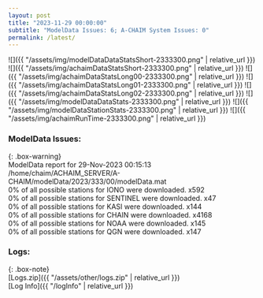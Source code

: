 ```yaml
---
layout: post
title: "2023-11-29 00:00:00"
subtitle: "ModelData Issues: 6; A-CHAIM System Issues: 0"
permalink: /latest/
---
```


![]({{ "/assets/img/modelDataDataStatsShort-2333300.png" | relative_url }})
![]({{ "/assets/img/achaimDataStatsShort-2333300.png" | relative_url }})
![]({{ "/assets/img/achaimDataStatsLong00-2333300.png" | relative_url }})
![]({{ "/assets/img/achaimDataStatsLong01-2333300.png" | relative_url }})
![]({{ "/assets/img/achaimDataStatsLong02-2333300.png" | relative_url }})
![]({{ "/assets/img/modelDataDataStats-2333300.png" | relative_url }})
![]({{ "/assets/img/modelDataStationStats-2333300.png" | relative_url }})
![]({{ "/assets/img/achaimRunTime-2333300.png" | relative_url }})


### ModelData Issues:  
  
{: .box-warning}  
 ModelData report for 29-Nov-2023 00:15:13   
 /home/chaim/ACHAIM_SERVER/A-CHAIM/modelData/2023/333/00/modelData.mat   
 0% of all possible stations for IONO were downloaded. x592   
 0% of all possible stations for SENTINEL were downloaded. x47   
 0% of all possible stations for KASI were downloaded. x144   
 0% of all possible stations for CHAIN were downloaded. x4168   
 0% of all possible stations for NOAA were downloaded. x145   
 0% of all possible stations for QGN were downloaded. x147   
  


### Logs:  
  
{: .box-note}  
[Logs.zip]({{ "/assets/other/logs.zip" | relative_url }})  
[Log Info]({{ "/logInfo" | relative_url }})  
